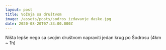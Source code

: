 ```yaml
---
layout: post
title: Vožnja sa društvom
image: /assets/posts/sodros izdavanje daske.jpg
date: 2020-08-20T07:33:00.000Z
---
```


Ništa lepše nego sa svojim društvom napraviti jedan krug po Šodrosu (4km ~ 1h)
